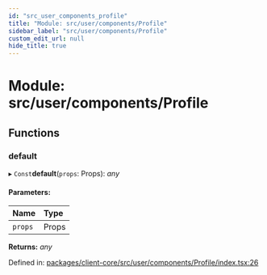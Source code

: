 ```yaml
---
id: "src_user_components_profile"
title: "Module: src/user/components/Profile"
sidebar_label: "src/user/components/Profile"
custom_edit_url: null
hide_title: true
---
```


# Module: src/user/components/Profile

## Functions

### default

▸ `Const`**default**(`props`: Props): *any*

#### Parameters:

Name | Type |
:------ | :------ |
`props` | Props |

**Returns:** *any*

Defined in: [packages/client-core/src/user/components/Profile/index.tsx:26](https://github.com/xr3ngine/xr3ngine/blob/716a06460/packages/client-core/src/user/components/Profile/index.tsx#L26)
